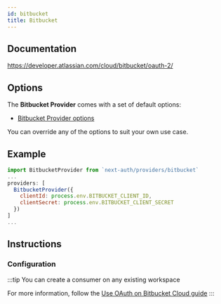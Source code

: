 ```yaml
---
id: bitbucket
title: Bitbucket
---
```


## Documentation

<https://developer.atlassian.com/cloud/bitbucket/oauth-2/>

## Options

The **Bitbucket Provider** comes with a set of default options:

- [Bitbucket Provider options](https://github.com/nextauthjs/next-auth/blob/main/src/providers/bitbucket.js)

You can override any of the options to suit your own use case.

## Example

```js
import BitbucketProvider from `next-auth/providers/bitbucket`
...
providers: [
  BitbucketProvider({
    clientId: process.env.BITBUCKET_CLIENT_ID,
    clientSecret: process.env.BITBUCKET_CLIENT_SECRET
  })
]
...
```

## Instructions

### Configuration

:::tip
You can create a consumer on any existing workspace

For more information, follow the [Use OAuth on Bitbucket Cloud guide](https://support.atlassian.com/bitbucket-cloud/docs/use-oauth-on-bitbucket-cloud/)
:::
